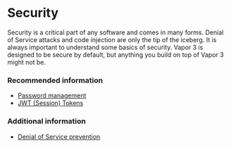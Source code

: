 # Security

Security is a critical part of any software and comes in many forms. Denial of Service attacks and code injection are only the tip of the iceberg.
It is always important to understand some basics of security. Vapor 3 is designed to be secure by default, but anything you build on top of Vapor 3 might not be.

### Recommended information

- [Password management](../crypto/passwords.md)
- [JWT (Session) Tokens](../jwt/index.md)

### Additional information

- [Denial of Service prevention](dos.md)
